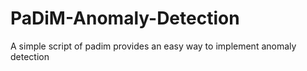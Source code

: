 # PaDiM-Anomaly-Detection
A simple script of padim provides an easy way to implement anomaly detection 

